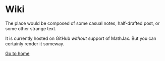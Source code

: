 Wiki
====

The place would be composed of some casual notes, half-drafted post, or some other strange text.

It is currently hosted on GitHub *without* support of MathJax. But you can certainly render it someway.


[Go to home](src/README.md)

